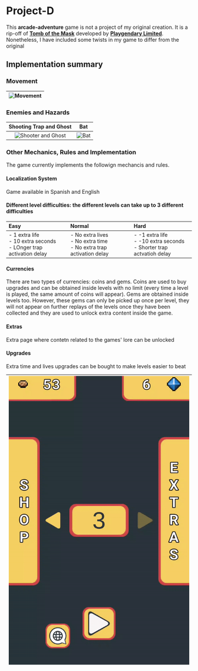 # Project-D
 This **arcade-adventure** game is not a project of my original creation. It is a rip-off of [**Tomb of the Mask**](https://play.google.com/store/apps/details?id=com.playgendary.tom&pli=1) developed by [**Playgendary Limited**](https://playgendary.com/en). Nonetheless, I have included some twists in my game to differ from the original 


## Implementation summary

### Movement
|![Movement](./static/Movement.gif)|
|----------------------------------|


### Enemies and Hazards
| Shooting Trap and Ghost                     | Bat                       |
|:-------------------------------------------:|:-------------------------:|
|![Shooter and Ghost](./static/Enemies.gif) | ![Bat](./static/Bat.gif)|


### Other Mechanics, Rules and Implementation
The game currently implements the followign mechancis and rules.

#### Localization System
Game available in Spanish and English

#### Different level difficulties: the different levels can take up to 3 different difficulties
|Easy|Normal|Hard|
|:---|:-----|:---|
| - 1 extra life <br> - 10 extra seconds <br> - LOnger trap activation delay |  - No extra lives <br> - No extra time <br> - No extra trap activation delay | - -1 extra life <br> - -10 extra seconds <br> - Shorter trap actvatioh delay|


#### Currencies
There are two types of currencies: coins and gems. Coins are used to buy upgrades and can be obtained inside levels with no limit (every time a level is played, the same amount of
coins will appear). Gems are obtained inside levels too. However, these gems can only be picked up once per level, they will not appear on further replays of the levels once they have been collected and they are used to unlock extra content inside the game.

#### Extras
Extra page where contetn related to the games' lore can be unlocked
 
#### Upgrades
Extra time and lives upgrades can be bought to make levels easier to beat

|![Buy Upgrades](./static/Upgrades.gif)|
|--------------------------------------|


